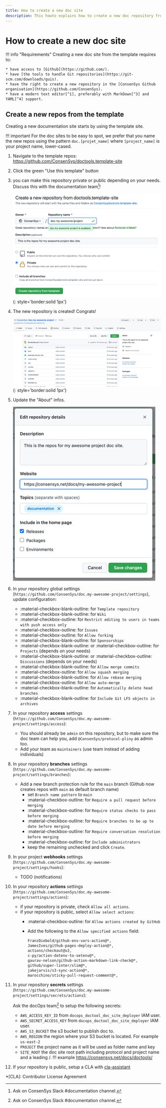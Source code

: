 ```yaml
---
title: How to create a new doc site
description: This howto explains how to create a new doc repository from this template.
---
```


# How to create a new doc site

!!! info "Requirements"
    Creating a new doc site from the template requires to:

    * have access to [Github](https://github.com/).
    * have [the tools to handle Git repositories](https://git-scm.com/downloads/guis).
    * have the right to create a new repository in the [ConsenSys Github organisation](https://github.com/ConsenSys).
    * have a modern text editor[^1], preferably with MarkDown[^3] and YAML[^4] support.

[^1]:
    UFT-8 and linux end-of-lines capable.
    We use intelliJ, Atom, Sublime but feel free to use your favourite one.
    It has to be raw text capable, no Word or Google Docs

[^2]:
    Ask on ConsenSys Slack #documentation channel.

[^3]:
    [https://daringfireball.net/projects/markdown/](https://daringfireball.net/projects/markdown/)

[^4]:
    [https://yaml.org/](https://yaml.org/)

## Create a new repos from the template

Creating a new documentation site starts by using the template site.

!!! important
    For the doc sites to be easy to spot, we prefer that you name the new repos using the pattern `doc.[projet_name]`
    where `[project_name]` is your project name, lower-cased.

1. Navigate to the template repos: https://github.com/ConsenSys/doctools.template-site

1. Click the green "Use this template" button
1. you can make this repository private or public depending on your needs. Discuss this with the documentation team[^2]!

    ![Screenshot of Github create from template page](setup_new_doc_repos_images/create_from_template.png){: style='border:solid 1px'}

1. The new repository is created! Congrats!

    ![Screenshot of Github repos created](setup_new_doc_repos_images/new_repos.png){: style='border:solid 1px'}

1. Update the "About" infos.

    ![Screenshot of Github repos about form](setup_new_doc_repos_images/about.png)

1. In your repository global settings (`https://github.com/ConsenSys/doc.my-awesome-project/settings`), update configuration:
    * :material-checkbox-blank-outline: for `Template repository `
    * :material-checkbox-blank-outline: for `Wiki`
    * :material-checkbox-outline: for `Restrict editing to users in teams with push access only`
    * :material-checkbox-outline: for `Issues`
    * :material-checkbox-outline: for `Allow forking`
    * :material-checkbox-blank-outline: for `Sponsorships`
    * :material-checkbox-blank-outline: or :material-checkbox-outline: for `Projects` (depends on your needs)
    * :material-checkbox-blank-outline: or :material-checkbox-outline: `Discussions` (depends on your needs)
    * :material-checkbox-blank-outline: for `Allow merge commits`
    * :material-checkbox-outline: for `Allow squash merging`
    * :material-checkbox-blank-outline: for `Allow rebase merging`
    * :material-checkbox-outline: for `Allow auto-merge`
    * :material-checkbox-blank-outline: for `Automatically delete head branches`
    * :material-checkbox-blank-outline: for `Include Git LFS objects in archives`
1. In your repository **access** settings (`https://github.com/ConsenSys/doc.my-awesome-project/settings/access`):
    * You should already be `admin` on this repository, but to make sure the doc team can help you, add `@ConsenSys/protocol-pliny` as admin too.
    * Add your team as `maintainers` (use team instead of adding individuals)
1. In your repository **branches** settings (`https://github.com/ConsenSys/doc.my-awesome-project/settings/branches`):
    * Add a new branch protection rule for the `main` branch (Github now creates repos with `main` as default branch name)
        * set `Branch name pattern` to `main`
        * :material-checkbox-outline: for `Require a pull request before merging`
        * :material-checkbox-outline: for `Require status checks to pass before merging`
        * :material-checkbox-outline: for `Require branches to be up to date before merging`
        * :material-checkbox-outline: for `Require conversation resolution before merging`
        * :material-checkbox-outline: for `Include administrators`
        * keep the remaining unchecked and click `Create`.
1. In your project **webhooks** settings (`https://github.com/ConsenSys/doc.my-awesome-project/settings/hooks`):
    * TODO (notifications)
1. In your repository **actions** settings (`https://github.com/ConsenSys/doc.my-awesome-project/settings/actions`):
    * if your repository is private, check `Allow all actions`.
    * if your repository is public, select `Allow select actions`:
        * :material-checkbox-outline: for `Allow actions created by GitHub`
        * Add the following to the `Allow specified actions` field:

          ```text
          FranzDiebold/github-env-vars-action@*,
          JamesIves/github-pages-deploy-action@*,
          actions/checkout@v2,
          c-py/action-dotenv-to-setenv@*,
          gaurav-nelson/github-action-markdown-link-check@*,
          github/super-linter/slim@*,
          jakejarvis/s3-sync-action@*,
          marocchino/sticky-pull-request-comment@*,
          ```

1. In your repository **secrets** settings (`https://github.com/ConsenSys/doc.my-awesome-project/settings/secrets/actions`):

    Ask the docOps team[^2] to setup the following secrets:

    * `AWS_ACCESS_KEY_ID` from `docops_doctool_doc_site_deployer` IAM user.
    * `AWS_SECRET_ACCESS_KEY` from `docops_doctool_doc_site_deployer` IAM user.
    * `AWS_S3_BUCKET` the s3 bucket to publish doc to.
    * `AWS_REGION` the region where your S3 bucket is located. For example `us-east-2`
    * `PROJECT` the project name as it will be used as folder name and key
    * `SITE_ROOT` the doc site root path including protocol and project name and a leading /.
      !!! example
          https://consensys.net/docs/doctools/

1. If your repository is public, setup a CLA with [cla-assistant](https://cla-assistant.io/)

*[CLA]: Contributor License Agreement

